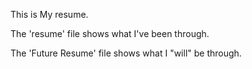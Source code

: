 This is My resume.

The 'resume' file shows what I've been through.

The 'Future Resume' file shows what I "will" be through.
